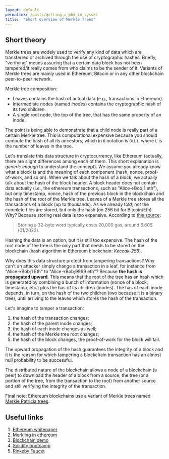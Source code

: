 ```yaml
---
layout: default
permalink: /posts/getting_a_phd_in_syssec
title:  "Short overview of Merkle Trees"
---
```


## Short theory
Merkle trees are wodely used to verify any kind of data which are transferred or archived through the use of cryptographic hashes. Briefly, "verifying" means assuring that a certain data block has not been tampered/it really comes from who claims to be the sender of it. Variants of Merkle trees are mainly used in Ethereum, Bitcoin or in any other blockchain peer-to-peer network.

Merkle tree composition:
* Leaves contains the hash of actual data (e.g., transactions in Ethereum).
* Intermediate nodes (named _inodes_) contains the cryptographic hash of its two children.
* A single root node, the top of the tree, that has the same property of an inode.

The point is being able to demonstrate that a child node is really part of a certain Merkle tree. This is computational expensive because you should compute the hash of all its ancestors, which in `O` notation is `O(L)`, where `L` is the number of leaves in the tree.

Let's translate this data structure in cryptocurrency, like Ethereum (actually, there are slight differences among each of them. This short explanation is _generic enough_ to understand the concept). We assume you already know what a block is and the meaning of each component (hash, nonce, proof-of-work, and so on). When we talk about the hash of a block, we actually talk about the hash of the block header. A block header does not contain data actually (i.e., the ethereum transactions, such as "Alice->Bob;1 eth"), but only timestamp, nonce, hash of the previous block in the blockchain and the hash of the root of the Merkle tree. Leaves of a Merkle tree stores all the transactions of a block (up to thousands). As we already told, not the complete files are stored, but only the hash (on 256 bit for Bitcoin/Eth). Why? Because storing real data is too expensive. According to [this source](https://ethereum.org/en/developers/tutorials/merkle-proofs-for-offline-data-integrity/):
> Storing a 32-byte word typically costs 20,000 gas, around 6.60$ (01/2023).

Hashing the data is an option, but it is still too expensive. The hash of the root node of the tree is the only part that needs to be stored on the blockchain (hash algorithm in Ethereum blockchain: _Keccak-256_).

Why does this data structure protect from tampering transactions? Why can't an attacker simply change a transaction in a leaf, for instance from "Alice->Bob;1 Eth" to "Alice->Bob;9999 eth"? Because **the hash is propagated upward**. This means that the root of the tree has an hash which is generated by combining a bunch of information (nonce of a block, timestamp, etc.) plus the has of its children (inodes). The has of each inode depends, in turn, on the hash of the two children (two because it is a binary tree), until arriving to the leaves which stores the hash of the transaction.

Let's imagine to tamper a transaction:
1. the hash of the transaction changes;
2. the hash of the parent inode changes;
3. the hash of each inode changes as well;
4. the hash of the Merkle tree root changes;
5. the hash of the block changes, the proof-of-work for the block will fail.

The upward propagation of the hash guarantees the integrity of a block and it is the reason for which tampering a blockchain transaction has an almost null probability to be successful.

The distributed nature of the blockchain allows a node of a blockchain (a peer) to download the header of a block from a source, the tree (or a portion of the tree, from the transaction to the root) from another source and still verifying the integrity of the transaction.

Final note: Ethereum blockchains use a variant of Merkle trees named [Merkle Patricia trees](https://blog.ethereum.org/2015/11/15/merkling-in-ethereum/).

## Useful links
1. [Ethereum whitepaper](https://ethereum.org/en/whitepaper/)
2. [Merkling in ethereum](https://blog.ethereum.org/2015/11/15/merkling-in-ethereum/)
3. [Blockchain demo](https://andersbrownworth.com/blockchain/blockchain)
4. [Solidity bootcamp](https://www.youtube.com/watch?v=M576WGiDBdQ)
5. [Rinkeby Faucet](https://faucets.chain.link/)
